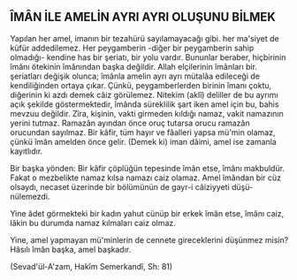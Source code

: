 ## ÎMÂN İLE AMELİN AYRI AYRI OLUŞUNU BİLMEK

Yapılan her amel, imanın bir tezahürü sayılamayacağı gibi. her ma'siyet de küfür addedilemez. Her peygambe­rin -diğer bir peygamberin sahip olmadığı- kendine has bir şeriatı, bir yolu vardır. Bununlar beraber, hiçbirinin îmânı ötekinin îmânından başka değildir. Allah elçileri­nin îmânları bir. şeriatları değişik olunca; îmânla amelin ayrı ayrı mütalâa edileceği de kendiliğinden ortaya çıkar. Çünkü, peygamberlerden birinin îmanı çoktu, diğerinin ki azdı demek câiz görülemez. Nitekim (aklî) deliller de bu ayrımı açık şekilde göstermektedir, îmânda süreklilik şart iken amel için bu, bahis mevzuu değildir. Zîra, kişi­nin, vakti girmeden kıldığı namaz, vakit namazının yerini tutmaz. Ramazân ayından önce oruç tutarsa orucu ramazân orucundan sayılmaz. Bir kâfir, tüm hayır ve fâal­leri yapsa mü'min olamaz, çünkü îmân amelden önce ge­lir. (Demek ki) iman dâimi, amel ise zamanla kayıtlıdır.

Bir başka yönden: Bir kâfir çöplüğün tepesinde îmân etse, îmânı makbuldür. Fakat o mezbelikte namaz kılsa namazı caiz olamaz. Amel îmândan bir cüz olsaydı, ne­caset üzerinde bir bölümünün de gayr-i câiziyyeti düşü­nülemezdi.

Yine âdet görmekteki bir kadın yahut cünüp bir erkek îmân etse, îmânı caiz, lâkin bu durumda namaz kılmaları caiz olmaz.

Yine, amel yapmayan mü'minlerin de cennete gire­ceklerini düşünmez misin? Hâsılı îmân başka, amel baş­kadır.

(Sevad'ül-A'zam, Hakîm Semerkandî, Sh: 81)

